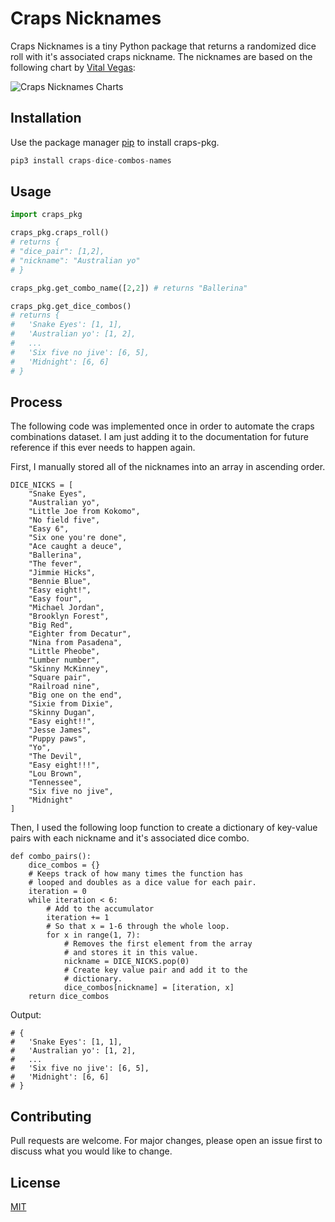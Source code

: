 # Craps Nicknames

Craps Nicknames is a tiny Python package that returns a randomized dice roll with it's associated craps nickname. The nicknames are based on the following chart by [Vital Vegas](https://vitalvegas.com/colorful-nicknames-dice-combinations-craps/):

![Craps Nicknames Charts](https://vitalvegas.com/wp-content/uploads/2015/02/craps_dice_rolls_updated.jpg)

## Installation

Use the package manager [pip](https://pip.pypa.io/en/stable/) to install craps-pkg.

```python
pip3 install craps-dice-combos-names
```

## Usage

```python
import craps_pkg

craps_pkg.craps_roll()
# returns {
# "dice_pair": [1,2],
# "nickname": "Australian yo"
# }

craps_pkg.get_combo_name([2,2]) # returns "Ballerina"

craps_pkg.get_dice_combos()
# returns {
#   'Snake Eyes': [1, 1],
#   'Australian yo': [1, 2],
#   ...
#   'Six five no jive': [6, 5],
#   'Midnight': [6, 6]
# }
```

## Process

The following code was implemented once in order to automate the craps combinations dataset. I am just adding it to the documentation for future reference if this ever needs to happen again.

First, I manually stored all of the nicknames into an array in ascending order.

```
DICE_NICKS = [
    "Snake Eyes",
    "Australian yo",
    "Little Joe from Kokomo",
    "No field five",
    "Easy 6",
    "Six one you're done",
    "Ace caught a deuce",
    "Ballerina",
    "The fever",
    "Jimmie Hicks",
    "Bennie Blue",
    "Easy eight!",
    "Easy four",
    "Michael Jordan",
    "Brooklyn Forest",
    "Big Red",
    "Eighter from Decatur",
    "Nina from Pasadena",
    "Little Pheobe",
    "Lumber number",
    "Skinny McKinney",
    "Square pair",
    "Railroad nine",
    "Big one on the end",
    "Sixie from Dixie",
    "Skinny Dugan",
    "Easy eight!!",
    "Jesse James",
    "Puppy paws",
    "Yo",
    "The Devil",
    "Easy eight!!!",
    "Lou Brown",
    "Tennessee",
    "Six five no jive",
    "Midnight"
]
```

Then, I used the following loop function to create a dictionary of key-value pairs with each nickname and it's associated dice combo.
```
def combo_pairs():
    dice_combos = {}
    # Keeps track of how many times the function has
    # looped and doubles as a dice value for each pair.
    iteration = 0
    while iteration < 6:
        # Add to the accumulator
        iteration += 1
        # So that x = 1-6 through the whole loop.
        for x in range(1, 7):
            # Removes the first element from the array
            # and stores it in this value.
            nickname = DICE_NICKS.pop(0)
            # Create key value pair and add it to the
            # dictionary.
            dice_combos[nickname] = [iteration, x]
    return dice_combos
```

Output:
```
# {
#   'Snake Eyes': [1, 1],
#   'Australian yo': [1, 2],
#   ...
#   'Six five no jive': [6, 5],
#   'Midnight': [6, 6]
# }
```

## Contributing

Pull requests are welcome. For major changes, please open an issue first to discuss what you would like to change.

## License

[MIT](https://choosealicense.com/licenses/mit/)
